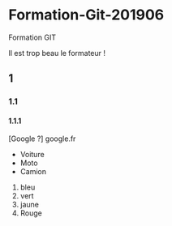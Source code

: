# Formation-Git-201906
Formation GIT

Il est trop beau le formateur !


## 1
### 1.1
#### 1.1.1

[Google ?] google.fr

- Voiture
- Moto
- Camion

1. bleu
1. vert
1. jaune
1. Rouge
